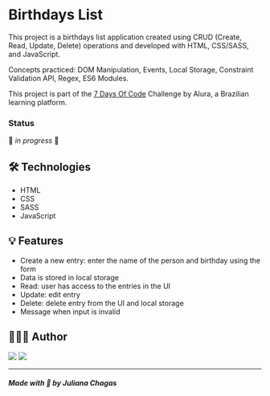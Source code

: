 # Birthdays List

This project is a birthdays list application created using CRUD (Create, Read, Update, Delete) operations and developed with HTML, CSS/SASS, and JavaScript.

Concepts practiced: DOM Manipulation, Events, Local Storage, Constraint Validation API, Regex, ES6 Modules.

This project is part of the [7 Days Of Code](https://7daysofcode.io/) Challenge by Alura, a Brazilian learning platform.

### Status

🚧 _in progress_ 🚧

## 🛠️ Technologies

- HTML
- CSS
- SASS
- JavaScript

## 💡 Features

- Create a new entry: enter the name of the person and birthday using the form
- Data is stored in local storage
- Read: user has access to the entries in the UI
- Update: edit entry
- Delete: delete entry from the UI and local storage
- Message when input is invalid

## 👩🏻‍💻 Author

<a href="https://www.linkedin.com/in/juliana--chagas/" target="_blank"><img src="https://img.shields.io/badge/LinkedIn-0077B5?style=for-the-badge&logo=linkedin&logoColor=white"></a>
<a href="https://twitter.com/JulianaCoding" target="_blank"><img src="https://img.shields.io/badge/Twitter-1DA1F2?style=for-the-badge&logo=twitter&logoColor=white"></a>

---

##### Made with 💜 by Juliana Chagas
